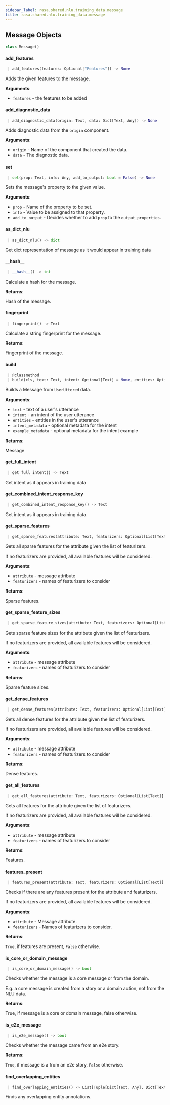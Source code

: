 ```yaml
---
sidebar_label: rasa.shared.nlu.training_data.message
title: rasa.shared.nlu.training_data.message
---
```

## Message Objects

```python
class Message()
```

#### add\_features

```python
 | add_features(features: Optional["Features"]) -> None
```

Adds the given features to the message.

**Arguments**:

- `features` - the features to be added

#### add\_diagnostic\_data

```python
 | add_diagnostic_data(origin: Text, data: Dict[Text, Any]) -> None
```

Adds diagnostic data from the `origin` component.

**Arguments**:

- `origin` - Name of the component that created the data.
- `data` - The diagnostic data.

#### set

```python
 | set(prop: Text, info: Any, add_to_output: bool = False) -> None
```

Sets the message&#x27;s property to the given value.

**Arguments**:

- `prop` - Name of the property to be set.
- `info` - Value to be assigned to that property.
- `add_to_output` - Decides whether to add `prop` to the `output_properties`.

#### as\_dict\_nlu

```python
 | as_dict_nlu() -> dict
```

Get dict representation of message as it would appear in training data

#### \_\_hash\_\_

```python
 | __hash__() -> int
```

Calculate a hash for the message.

**Returns**:

  Hash of the message.

#### fingerprint

```python
 | fingerprint() -> Text
```

Calculate a string fingerprint for the message.

**Returns**:

  Fingerprint of the message.

#### build

```python
 | @classmethod
 | build(cls, text: Text, intent: Optional[Text] = None, entities: Optional[List[Dict[Text, Any]]] = None, intent_metadata: Optional[Any] = None, example_metadata: Optional[Any] = None, **kwargs: Any, ,) -> "Message"
```

Builds a Message from `UserUttered` data.

**Arguments**:

- `text` - text of a user&#x27;s utterance
- `intent` - an intent of the user utterance
- `entities` - entities in the user&#x27;s utterance
- `intent_metadata` - optional metadata for the intent
- `example_metadata` - optional metadata for the intent example
  

**Returns**:

  Message

#### get\_full\_intent

```python
 | get_full_intent() -> Text
```

Get intent as it appears in training data

#### get\_combined\_intent\_response\_key

```python
 | get_combined_intent_response_key() -> Text
```

Get intent as it appears in training data.

#### get\_sparse\_features

```python
 | get_sparse_features(attribute: Text, featurizers: Optional[List[Text]] = None) -> Tuple[Optional["Features"], Optional["Features"]]
```

Gets all sparse features for the attribute given the list of featurizers.

If no featurizers are provided, all available features will be considered.

**Arguments**:

- `attribute` - message attribute
- `featurizers` - names of featurizers to consider
  

**Returns**:

  Sparse features.

#### get\_sparse\_feature\_sizes

```python
 | get_sparse_feature_sizes(attribute: Text, featurizers: Optional[List[Text]] = None) -> Dict[Text, List[int]]
```

Gets sparse feature sizes for the attribute given the list of featurizers.

If no featurizers are provided, all available features will be considered.

**Arguments**:

- `attribute` - message attribute
- `featurizers` - names of featurizers to consider
  

**Returns**:

  Sparse feature sizes.

#### get\_dense\_features

```python
 | get_dense_features(attribute: Text, featurizers: Optional[List[Text]] = None) -> Tuple[Optional["Features"], Optional["Features"]]
```

Gets all dense features for the attribute given the list of featurizers.

If no featurizers are provided, all available features will be considered.

**Arguments**:

- `attribute` - message attribute
- `featurizers` - names of featurizers to consider
  

**Returns**:

  Dense features.

#### get\_all\_features

```python
 | get_all_features(attribute: Text, featurizers: Optional[List[Text]] = None) -> List["Features"]
```

Gets all features for the attribute given the list of featurizers.

If no featurizers are provided, all available features will be considered.

**Arguments**:

- `attribute` - message attribute
- `featurizers` - names of featurizers to consider
  

**Returns**:

  Features.

#### features\_present

```python
 | features_present(attribute: Text, featurizers: Optional[List[Text]] = None) -> bool
```

Checks if there are any features present for the attribute and featurizers.

If no featurizers are provided, all available features will be considered.

**Arguments**:

- `attribute` - Message attribute.
- `featurizers` - Names of featurizers to consider.
  

**Returns**:

  ``True``, if features are present, ``False`` otherwise.

#### is\_core\_or\_domain\_message

```python
 | is_core_or_domain_message() -> bool
```

Checks whether the message is a core message or from the domain.

E.g. a core message is created from a story or a domain action,
not from the NLU data.

**Returns**:

  True, if message is a core or domain message, false otherwise.

#### is\_e2e\_message

```python
 | is_e2e_message() -> bool
```

Checks whether the message came from an e2e story.

**Returns**:

  `True`, if message is a from an e2e story, `False` otherwise.

#### find\_overlapping\_entities

```python
 | find_overlapping_entities() -> List[Tuple[Dict[Text, Any], Dict[Text, Any]]]
```

Finds any overlapping entity annotations.

